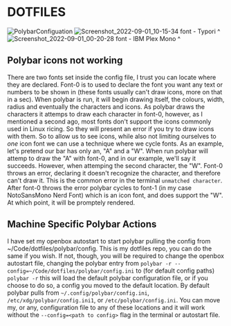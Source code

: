 # DOTFILES

![PolybarConfiguation](https://user-images.githubusercontent.com/67608772/187841967-6da9a54f-3c37-4356-91ac-68971878ad09.png)
![Screenshot_2022-09-01_10-15-34](https://user-images.githubusercontent.com/67608772/187973794-35b71133-9c1b-4064-9c7c-eb1d65cb6459.png)
font - Typori ^
![Screenshot_2022-09-01_00-20-28](https://user-images.githubusercontent.com/67608772/187855602-370ba128-f7f5-425d-a7c3-6f26bd81bcde.png)
font - IBM Plex Mono ^

## Polybar icons not working
There are two fonts set inside the config file, I trust you can locate where they are declared. Font-0 is to used to declare the font you want any text or numbers to be shown in (these fonts usually can't draw icons, more on that in a sec). When polybar is run, it will begin drawing itself, the colours, width, radius and eventually the characters and icons. As polybar draws the characters it attemps to draw each character in font-0, however, as I mentioned a second ago, most fonts don't support the icons commonly used in Linux ricing. So they will present an error if you try to draw icons with them. So to allow us to see icons, while also not limiting ourselves to *one* icon font we can use a technique where we cycle fonts. As an example, let's pretend our bar has only an, "A" and a "W". When run polybar will attemp to draw the "A" with font-0, and in our example, we'll say it succeeds. However, when attemping the second character, the "W". Font-0 throws an error, declaring it doesn't recognize the character, and therefore can't draw it. This is the common error in the terminal `unmatched character`. After font-0 throws the error polybar cycles to font-1 (in my case NotoSansMono Nerd Font) which is an icon font, and does support the "W". At which point, it will be promptely rendered.

## Machine Specific Polybar Actions
I have set my openbox autostart to start polybar pulling the config from ~/Code/dotfiles/polybar/config. This is my dotfiles repo, you can do the same if you wish. If not, though, you will be required to change the openbox autostart file, changing the polybar entry from `polybar -r --config=~/Code/dotfiles/polybar/config.ini` to (for default config paths) `polybar -r` this will load the default polybar configuration file, or if you choose to do so, a config you moved to the default location. By default polybar pulls from `~/.config/polybar/config.ini`, `/etc/xdg/polybar/config.ini1`, or `/etc/polybar/config.ini`. You can move my, or any, configuration file to any of these locations and it will work without the `--config=<path to config>` flag in the terminal or autostart file.
